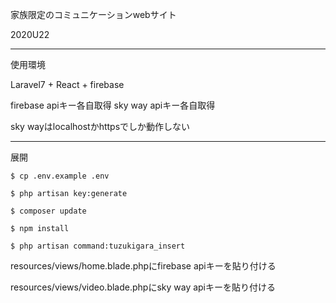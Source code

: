家族限定のコミュニケーションwebサイト

2020U22

_____________________________________________________________________

使用環境

Laravel7 + React + firebase

firebase apiキー各自取得
sky way apiキー各自取得

sky wayはlocalhostかhttpsでしか動作しない
_____________________________________________________________________

展開

```
$ cp .env.example .env

$ php artisan key:generate

$ composer update

$ npm install

$ php artisan command:tuzukigara_insert
```

resources/views/home.blade.phpにfirebase apiキーを貼り付ける

resources/views/video.blade.phpにsky way apiキーを貼り付ける
